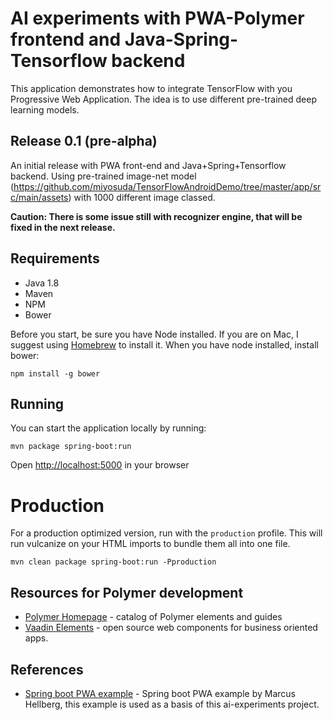 # AI experiments with PWA-Polymer frontend and Java-Spring-Tensorflow backend

This application demonstrates how to integrate TensorFlow with you Progressive Web Application. The idea is to use different pre-trained deep learning models.

## Release 0.1 (pre-alpha)
An initial release with PWA front-end and Java+Spring+Tensorflow backend. Using pre-trained image-net model (https://github.com/miyosuda/TensorFlowAndroidDemo/tree/master/app/src/main/assets) with 1000 different image classed.

<strong>Caution: There is some issue still with recognizer engine, that will be fixed in the next release.</strong>
 
## Requirements

- Java 1.8
- Maven
- NPM
- Bower

Before you start, be sure you have Node installed. If you are on Mac, I suggest using [Homebrew](http://brew.sh/) to install it. 
When you have node installed, install bower:
 
 ```npm install -g bower```
 
## Running

You can start the application locally by running:
 
```mvn package spring-boot:run```

Open [http://localhost:5000](http://localhost:5000) in your browser

# Production

For a production optimized version, run with the `production` profile. This will run vulcanize on your HTML imports to bundle them all into one file.

```mvn clean package spring-boot:run -Pproduction```

## Resources for Polymer development

- [Polymer Homepage](https://www.polymer-project.org/) - catalog of Polymer elements and guides
- [Vaadin Elements](https://vaadin.com/elements) - open source web components for business oriented apps.

## References 

- [Spring boot PWA example](https://github.com/vaadin-marcus/polymer-spring-boot) - Spring boot PWA example by Marcus Hellberg, this example is used as a basis of this ai-experiments project.
